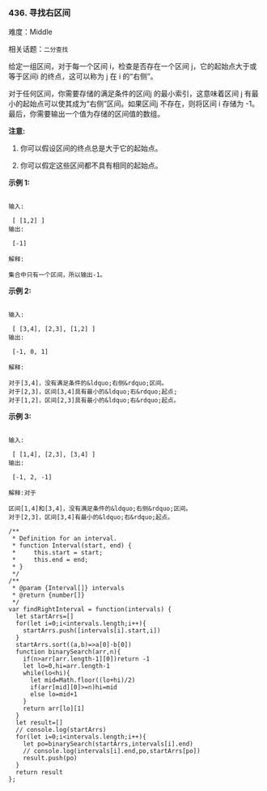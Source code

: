 ### 436. 寻找右区间

难度：Middle

相关话题：`二分查找`

给定一组区间，对于每一个区间 i，检查是否存在一个区间 j，它的起始点大于或等于区间i 的终点，这可以称为 j 在 i 的&ldquo;右侧&rdquo;。



对于任何区间，你需要存储的满足条件的区间j 的最小索引，这意味着区间 j 有最小的起始点可以使其成为&ldquo;右侧&rdquo;区间。如果区间j 不存在，则将区间 i 存储为 -1。最后，你需要输出一个值为存储的区间值的数组。



**注意:** 




1. 你可以假设区间的终点总是大于它的起始点。

2. 你可以假定这些区间都不具有相同的起始点。





**示例 1:** 



```

输入:

 [ [1,2] ]
输出:

 [-1]

解释:

集合中只有一个区间，所以输出-1。
```


**示例 2:** 



```

输入:

 [ [3,4], [2,3], [1,2] ]
输出:

 [-1, 0, 1]

解释:

对于[3,4]，没有满足条件的&ldquo;右侧&rdquo;区间。
对于[2,3]，区间[3,4]具有最小的&ldquo;右&rdquo;起点;
对于[1,2]，区间[2,3]具有最小的&ldquo;右&rdquo;起点。
```


**示例 3:** 



```

输入:

 [ [1,4], [2,3], [3,4] ]
输出:

 [-1, 2, -1]

解释:对于

区间[1,4]和[3,4]，没有满足条件的&ldquo;右侧&rdquo;区间。
对于[2,3]，区间[3,4]有最小的&ldquo;右&rdquo;起点。
```

```
/**
 * Definition for an interval.
 * function Interval(start, end) {
 *     this.start = start;
 *     this.end = end;
 * }
 */
/**
 * @param {Interval[]} intervals
 * @return {number[]}
 */
var findRightInterval = function(intervals) {
  let startArrs=[]
  for(let i=0;i<intervals.length;i++){
    startArrs.push([intervals[i].start,i])
  }
  startArrs.sort((a,b)=>a[0]-b[0])
  function binarySearch(arr,n){
    if(n>arr[arr.length-1][0])return -1
    let lo=0,hi=arr.length-1
    while(lo<hi){
      let mid=Math.floor((lo+hi)/2)
      if(arr[mid][0]>=n)hi=mid
      else lo=mid+1
    }
    return arr[lo][1]
  }
  let result=[]
  // console.log(startArrs)
  for(let i=0;i<intervals.length;i++){
    let po=binarySearch(startArrs,intervals[i].end)
    // console.log(intervals[i].end,po,startArrs[po])
    result.push(po)
  }
  return result
};
```

